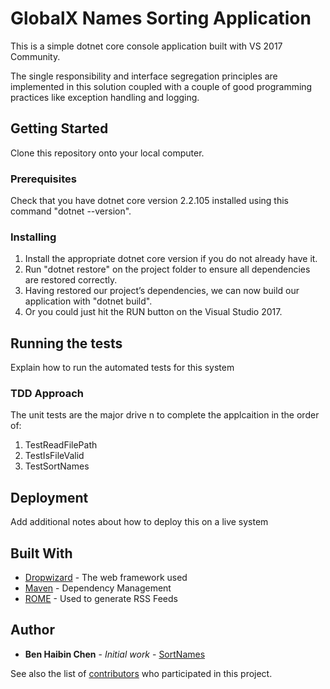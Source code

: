 # GlobalX Names Sorting Application

This is a simple dotnet core console application built with VS 2017 Community.

The single responsibility and interface segregation principles are implemented in this solution coupled with a couple of good programming practices like exception handling and logging.

## Getting Started

Clone this repository onto your local computer.

### Prerequisites

Check that you have dotnet core version 2.2.105 installed using this command "dotnet --version".

### Installing

1. Install the appropriate dotnet core version if you do not already have it.
2. Run "dotnet restore" on the project folder to ensure all dependencies are restored correctly.
3. Having restored our project’s dependencies, we can now build our application with "dotnet build".
4. Or you could just hit the RUN button on the Visual Studio 2017.

## Running the tests

Explain how to run the automated tests for this system

### TDD Approach

The unit tests are the major drive n to complete the applcaition in the order of:

1. TestReadFilePath
2. TestIsFileValid
3. TestSortNames

## Deployment

Add additional notes about how to deploy this on a live system

## Built With

* [Dropwizard](http://www.dropwizard.io/1.0.2/docs/) - The web framework used
* [Maven](https://maven.apache.org/) - Dependency Management
* [ROME](https://rometools.github.io/rome/) - Used to generate RSS Feeds

## Author

* **Ben Haibin Chen** - *Initial work* - [SortNames](https://github.com/benhaibinchen/globalx)

See also the list of [contributors](https://github.com/your/project/contributors) who participated in this project.

